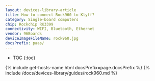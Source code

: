 ```yaml
---
layout: devices-library-article
title: How to connect Rock960 to Klyff?
category: Single-board computers
chip: Rockchip RK3399
connectivity: WIFI, Bluetooth, Ethernet
vendor: 96Boards
deviceImageFileName: rock960.jpg
docsPrefix: paas/
---
```



* TOC
{:toc}

{% include get-hosts-name.html docsPrefix=page.docsPrefix %}
{% include /docs/devices-library/guides/rock960.md %}